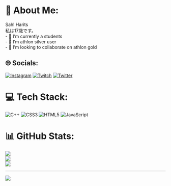 # 💫 About Me:
Sahl Harits<br>私は17歳です。<br>- 🔭 I’m currently a students <br>- 🌱 I’m athlon silver user<br>- 👯 I’m looking to collaborate on athlon gold


## 🌐 Socials:
[![Instagram](https://img.shields.io/badge/Instagram-%23E4405F.svg?logo=Instagram&logoColor=white)](https://instagram.com/xanaqwerty) [![Twitch](https://img.shields.io/badge/Twitch-%239146FF.svg?logo=Twitch&logoColor=white)](https://twitch.tv/xanaqwert) [![Twitter](https://img.shields.io/badge/Twitter-%231DA1F2.svg?logo=Twitter&logoColor=white)](https://twitter.com/xanaqwert) 

# 💻 Tech Stack:
![C++](https://img.shields.io/badge/c++-%2300599C.svg?style=for-the-badge&logo=c%2B%2B&logoColor=white) ![CSS3](https://img.shields.io/badge/css3-%231572B6.svg?style=for-the-badge&logo=css3&logoColor=white) ![HTML5](https://img.shields.io/badge/html5-%23E34F26.svg?style=for-the-badge&logo=html5&logoColor=white) ![JavaScript](https://img.shields.io/badge/javascript-%23323330.svg?style=for-the-badge&logo=javascript&logoColor=%23F7DF1E)
# 📊 GitHub Stats:
![](https://github-readme-stats.vercel.app/api?username=xanaqwert&theme=dark&hide_border=false&include_all_commits=false&count_private=false)<br/>
![](https://github-readme-streak-stats.herokuapp.com/?user=xanaqwert&theme=dark&hide_border=false)<br/>
![](https://github-readme-stats.vercel.app/api/top-langs/?username=xanaqwert&theme=dark&hide_border=false&include_all_commits=false&count_private=false&layout=compact)

---
[![](https://visitcount.itsvg.in/api?id=xanaqwert&icon=0&color=0)](https://visitcount.itsvg.in)
